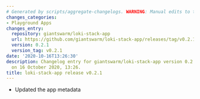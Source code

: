 ```yaml
---
# Generated by scripts/aggregate-changelogs. WARNING: Manual edits to this files will be overwritten.
changes_categories:
- Playground Apps
changes_entry:
  repository: giantswarm/loki-stack-app
  url: https://github.com/giantswarm/loki-stack-app/releases/tag/v0.2.1
  version: 0.2.1
  version_tag: v0.2.1
date: '2020-10-16T13:26:30'
description: Changelog entry for giantswarm/loki-stack-app version 0.2.1, published
  on 16 October 2020, 13:26.
title: loki-stack-app release v0.2.1
---
```


- Updated the app metadata
